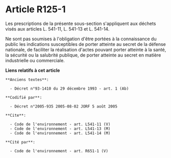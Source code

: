 # Article R125-1

Les prescriptions de la présente sous-section s'appliquent aux déchets visés aux articles L. 541-11, L. 541-13 et L. 541-14.

Ne sont pas soumises à l'obligation d'être portées à la connaissance du public les indications susceptibles de porter
atteinte au secret de la défense nationale, de faciliter la réalisation d'actes pouvant porter atteinte à la santé, la
sécurité ou la salubrité publique, de porter atteinte au secret en matière industrielle ou commerciale.

**Liens relatifs à cet article**

	**Anciens textes**:

	  - Décret n°93-1410 du 29 décembre 1993 - art. 1 (Ab)

	**Codifié par**:

	  - Décret n°2005-935 2005-08-02 JORF 5 août 2005

	**Cite**:

	  - Code de l'environnement - art. L541-11 (V)
	  - Code de l'environnement - art. L541-13 (M)
	  - Code de l'environnement - art. L541-14 (M)

	**Cité par**:

	  - Code de l'environnement - art. R651-1 (V)
